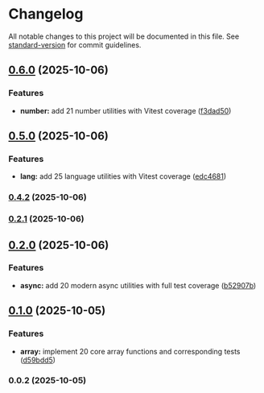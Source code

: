 # Changelog

All notable changes to this project will be documented in this file. See [standard-version](https://github.com/conventional-changelog/standard-version) for commit guidelines.

## [0.6.0](https://github.com/coxxanthony/tweakr/compare/v0.5.0...v0.6.0) (2025-10-06)


### Features

* **number:** add 21 number utilities with Vitest coverage ([f3dad50](https://github.com/coxxanthony/tweakr/commit/f3dad50f3461bd17a0ecdc3209a394320f898c62))

## [0.5.0](https://github.com/coxxanthony/tweakr/compare/v0.4.2...v0.5.0) (2025-10-06)


### Features

* **lang:** add 25 language utilities with Vitest coverage ([edc4681](https://github.com/coxxanthony/tweakr/commit/edc468182aa021c4b9a1278cd6eae97b0ad4c24d))

### [0.4.2](https://github.com/coxxanthony/tweakr/compare/v0.4.1...v0.4.2) (2025-10-06)

### [0.2.1](https://github.com/coxxanthony/tweakr/compare/v0.2.0...v0.2.1) (2025-10-06)

## [0.2.0](https://github.com/coxxanthony/tweakr/compare/v0.1.0...v0.2.0) (2025-10-06)


### Features

* **async:** add 20 modern async utilities with full test coverage ([b52907b](https://github.com/coxxanthony/tweakr/commit/b52907b96d9de2afdf068f7455e3c76e5dd2591f))

## [0.1.0](https://github.com/coxxanthony/tweakr/compare/v0.0.2...v0.1.0) (2025-10-05)


### Features

* **array:** implement 20 core array functions and corresponding tests ([d59bdd5](https://github.com/coxxanthony/tweakr/commit/d59bdd5ad9897e5745f2dfa82dd68e085dce4c66))

### 0.0.2 (2025-10-05)
